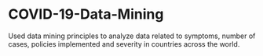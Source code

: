 # COVID-19-Data-Mining
Used data mining principles to analyze data related to symptoms, number of cases, policies implemented and severity in countries across the world. 
